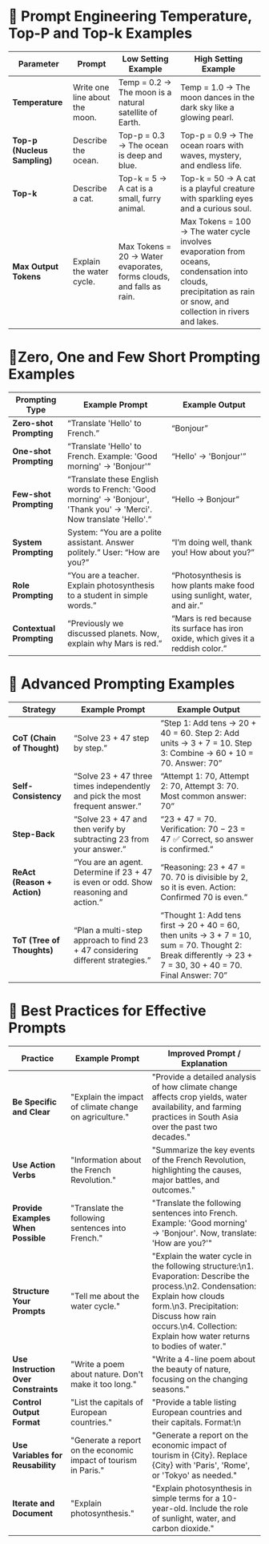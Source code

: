 # 🧠 Prompt Engineering Temperature, Top-P and Top-k Examples

| **Parameter** | **Prompt** | **Low Setting Example** | **High Setting Example** |
|----------------|-------------|--------------------------|---------------------------|
| **Temperature** | Write one line about the moon. | Temp = 0.2 → The moon is a natural satellite of Earth. | Temp = 1.0 → The moon dances in the dark sky like a glowing pearl. |
| **Top-p (Nucleus Sampling)** | Describe the ocean. | Top-p = 0.3 → The ocean is deep and blue. | Top-p = 0.9 → The ocean roars with waves, mystery, and endless life. |
| **Top-k** | Describe a cat. | Top-k = 5 → A cat is a small, furry animal. | Top-k = 50 → A cat is a playful creature with sparkling eyes and a curious soul. |
| **Max Output Tokens** | Explain the water cycle. | Max Tokens = 20 → Water evaporates, forms clouds, and falls as rain. | Max Tokens = 100 → The water cycle involves evaporation from oceans, condensation into clouds, precipitation as rain or snow, and collection in rivers and lakes. |



# 🧠Zero, One and Few Short Prompting Examples

| **Prompting Type** | **Example Prompt** | **Example Output** |
|-------------------|------------------|------------------|
| **Zero-shot Prompting** | “Translate 'Hello' to French.” | “Bonjour” |
| **One-shot Prompting** | “Translate 'Hello' to French. Example: 'Good morning' → 'Bonjour'” | “Hello' → 'Bonjour'” |
| **Few-shot Prompting** | “Translate these English words to French: 'Good morning' → 'Bonjour', 'Thank you' → 'Merci'. Now translate 'Hello'.” | “Hello → Bonjour” |
| **System Prompting** | System: “You are a polite assistant. Answer politely.” User: “How are you?” | “I’m doing well, thank you! How about you?” |
| **Role Prompting** | “You are a teacher. Explain photosynthesis to a student in simple words.” | “Photosynthesis is how plants make food using sunlight, water, and air.” |
| **Contextual Prompting** | “Previously we discussed planets. Now, explain why Mars is red.” | “Mars is red because its surface has iron oxide, which gives it a reddish color.” |


# 🧠 Advanced Prompting Examples

| **Strategy** | **Example Prompt** | **Example Output** |
|--------------|------------------|------------------|
| **CoT (Chain of Thought)** | “Solve 23 + 47 step by step.” | “Step 1: Add tens → 20 + 40 = 60. Step 2: Add units → 3 + 7 = 10. Step 3: Combine → 60 + 10 = 70. Answer: 70” |
| **Self-Consistency** | “Solve 23 + 47 three times independently and pick the most frequent answer.” | “Attempt 1: 70, Attempt 2: 70, Attempt 3: 70. Most common answer: 70” |
| **Step-Back** | “Solve 23 + 47 and then verify by subtracting 23 from your answer.” | “23 + 47 = 70. Verification: 70 − 23 = 47 ✅ Correct, so answer is confirmed.” |
| **ReAct (Reason + Action)** | “You are an agent. Determine if 23 + 47 is even or odd. Show reasoning and action.” | “Reasoning: 23 + 47 = 70. 70 is divisible by 2, so it is even. Action: Confirmed 70 is even.” |
| **ToT (Tree of Thoughts)** | “Plan a multi-step approach to find 23 + 47 considering different strategies.” | “Thought 1: Add tens first → 20 + 40 = 60, then units → 3 + 7 = 10, sum = 70. Thought 2: Break differently → 23 + 7 = 30, 30 + 40 = 70. Final Answer: 70” |


# 📝 Best Practices for Effective Prompts

| **Practice** | **Example Prompt** | **Improved Prompt / Explanation** |
|--------------|------------------|----------------------------------|
| **Be Specific and Clear** | "Explain the impact of climate change on agriculture." | "Provide a detailed analysis of how climate change affects crop yields, water availability, and farming practices in South Asia over the past two decades." |
| **Use Action Verbs** | "Information about the French Revolution." | "Summarize the key events of the French Revolution, highlighting the causes, major battles, and outcomes." |
| **Provide Examples When Possible** | "Translate the following sentences into French." | "Translate the following sentences into French. Example: 'Good morning' → 'Bonjour'. Now, translate: 'How are you?'" |
| **Structure Your Prompts** | "Tell me about the water cycle." | "Explain the water cycle in the following structure:\n1. Evaporation: Describe the process.\n2. Condensation: Explain how clouds form.\n3. Precipitation: Discuss how rain occurs.\n4. Collection: Explain how water returns to bodies of water." |
| **Use Instruction Over Constraints** | "Write a poem about nature. Don't make it too long." | "Write a 4-line poem about the beauty of nature, focusing on the changing seasons." |
| **Control Output Format** | "List the capitals of European countries." | "Provide a table listing European countries and their capitals. Format:\n| Country | Capital |\n|---------|---------|\n| France | Paris |\n| Germany | Berlin |\n| Italy | Rome |" |
| **Use Variables for Reusability** | "Generate a report on the economic impact of tourism in Paris." | "Generate a report on the economic impact of tourism in {City}. Replace {City} with 'Paris', 'Rome', or 'Tokyo' as needed." |
| **Iterate and Document** | "Explain photosynthesis." | "Explain photosynthesis in simple terms for a 10-year-old. Include the role of sunlight, water, and carbon dioxide." |
